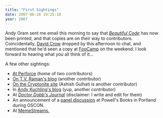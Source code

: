 ```yaml
---
title: "First Sightings"
date: 2007-06-26 19:25:18
year: 2007
---
```

Andy Oram sent me email this morning to say that <a href="http://www.oreilly.com/catalog/9780596510046/"><em>Beautiful Code</em></a> has now been printed, and that copies are on their way to contributors.  Coincidentally, <a href="http://davidcrow.ca/">David Crow</a> dropped by this afternoon to chat, and mentioned that he'd seen a copy at <a href="http://wiki.oreillynet.com/foocamp07/index.cgi">FooCamp</a> on the weekend.  I look forward to hearing what you all think of it…

A few other sightings:
<ul>
  <li><a href="http://www.perforce.com/beautifulcode/index.html">At Perforce</a> (home of two contributors)</li>
  <li><a href="http://emacspeak.blogspot.com/2007/06/emacspeak-and-beautiful-code.html">On T.V. Raman's blog</a> (another contributor)</li>
  <li><a href="http://cryptonite.org/">On the Cryptonite site</a> (Ashish Gulhati is another contributor)</li>
  <li>In <a href="http://www.amk.ca/diary/2007/03/beautiful_code_anthology.html">Andy Kuchling's blog</a> (yup, another contributor)</li>
  <li>At <a href="http://www.ddj.com/blog/portal/archives/2007/03/beautiful_code.html"><em>Doctor Dobb's Journal</em></a> (disclaimer: I write and edit for them)</li>
  <li>An announcement of a <a href="http://events.oreilly.com/pub/e/743">panel discussion</a> at Powell's Books in Portland during OSCON.</li>
  <li>At <a href="http://www.memestreams.net/users/pnw/blogid770893/">MemeStreams.</a></li>
</ul>
